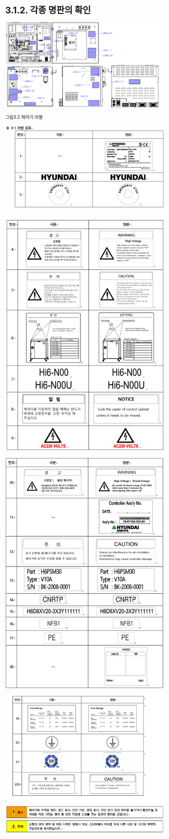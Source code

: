 ﻿# 3.1.2. 각종 명판의 확인

![프레임없음|945x945픽셀](../../_assets/그림_1.1_안전라벨.png  )

그림3.2 제어기 라벨

![프레임없음|690x690픽셀](../../_assets/표3-1_라벨_종류-1.png  )

![프레임없음|968x968픽셀](../../_assets/표3-1_라벨_종류-2.png  )

![프레임없음|952x952픽셀](../../_assets/표3-1_라벨_종류-3.png  )

![프레임없음|780x780픽셀](../../_assets/표3-1_라벨_종류-4.png  )
